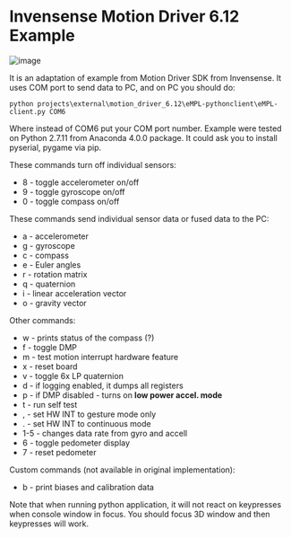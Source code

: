 # Invensense Motion Driver 6.12 Example

![image](https://cloud.githubusercontent.com/assets/14309815/19645584/1dd07b20-99fe-11e6-9469-7b863ced2444.gif)

It is an adaptation of example from Motion Driver SDK from Invensense.
It uses COM port to send data to PC, and on PC you should do:

    python projects\external\motion_driver_6.12\eMPL-pythonclient\eMPL-client.py COM6

Where instead of COM6 put your COM port number. Example were tested on Python 2.7.11 from Anaconda 4.0.0 package.
It could ask you to install pyserial, pygame via pip.

These commands turn off individual sensors:
- 8 - toggle accelerometer on/off
- 9 - toggle gyroscope on/off
- 0 - toggle compass on/off

These commands send individual sensor data or fused data to the PC:
- a - accelerometer
- g - gyroscope
- c - compass
- e - Euler angles
- r - rotation matrix
- q - quaternion
- i - linear acceleration vector
- o - gravity vector

Other commands:
- w - prints status of the compass (?)
- f - toggle DMP
- m - test motion interrupt hardware feature
- x - reset board
- v - toggle 6x LP quaternion
- d - if logging enabled, it dumps all registers
- p - if DMP disabled - turns on **low power accel. mode**
- t - run self test
- , - set HW INT to gesture mode only
- . - set HW INT to continuous mode
- 1-5 - changes data rate from gyro and accell
- 6 - toggle pedometer display
- 7 - reset pedometer

Custom commands (not available in original implementation):
- b - print biases and calibration data

Note that when running python application, it will not react on keypresses when console window in focus.
You should focus 3D window and then keypresses will work.
